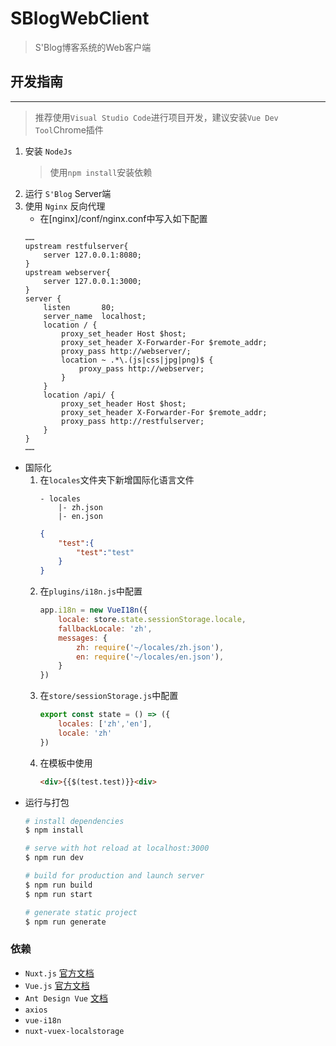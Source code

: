 # SBlogWebClient

> S&#39;Blog博客系统的Web客户端


## 开发指南
---
> 推荐使用`Visual Studio Code`进行项目开发，建议安装`Vue Dev Tool`Chrome插件
1. 安装 `NodeJs`
    > 使用`npm install`安装依赖
2. 运行 `S'Blog` Server端
3. 使用 `Nginx` 反向代理
    - 在[nginx]/conf/nginx.conf中写入如下配置
    ```
    ……
    upstream restfulserver{
        server 127.0.0.1:8080;
    }
    upstream webserver{
        server 127.0.0.1:3000;
    }
    server {
        listen       80;
        server_name  localhost;
        location / {
            proxy_set_header Host $host;
            proxy_set_header X-Forwarder-For $remote_addr;
            proxy_pass http://webserver/;
            location ~ .*\.(js|css|jpg|png)$ {
                proxy_pass http://webserver;
            } 
        }
        location /api/ {
            proxy_set_header Host $host;
            proxy_set_header X-Forwarder-For $remote_addr;
            proxy_pass http://restfulserver;
        }
    }
    ……
    ```
- 国际化
    1. 在`locales`文件夹下新增国际化语言文件
        ```
        - locales
            |- zh.json
            |- en.json
        ```
        ```json
        {
            "test":{
                "test":"test"
            }
        }
        ```
    2. 在`plugins/i18n.js`中配置
        ```js
        app.i18n = new VueI18n({
            locale: store.state.sessionStorage.locale,
            fallbackLocale: 'zh',
            messages: {
                zh: require('~/locales/zh.json'),
                en: require('~/locales/en.json'),
            }
        })
        ```
    3. 在`store/sessionStorage.js`中配置
        ```js
        export const state = () => ({
            locales: ['zh','en'],
            locale: 'zh'
        })
        ```
    4. 在模板中使用
        ```html
        <div>{{$(test.test)}}<div>
        ```
- 运行与打包
    ``` bash
    # install dependencies
    $ npm install

    # serve with hot reload at localhost:3000
    $ npm run dev

    # build for production and launch server
    $ npm run build
    $ npm run start

    # generate static project
    $ npm run generate
    ```

### 依赖
- `Nuxt.js` [官方文档](https://nuxtjs.org/guide)
- `Vue.js` [官方文档](https://cn.vuejs.org/)
- `Ant Design Vue` [文档](https://www.antdv.com/docs/vue/introduce/)
- `axios`
- `vue-i18n`
- `nuxt-vuex-localstorage`